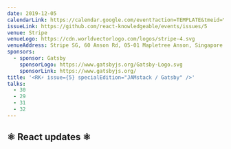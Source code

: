 ```yaml
---
date: 2019-12-05
calendarLink: https://calendar.google.com/event?action=TEMPLATE&tmeid=YjlpbGwzcWI3Z2llbXY4cmdlOWIyMHZtdjAgaDBhZDI1Y3JoOTRtb2hxOTJoMGZ2dG4zY2dAZw&tmsrc=h0ad25crh94mohq92h0fvtn3cg%40group.calendar.google.com
issueLink: https://github.com/react-knowledgeable/events/issues/5
venue: Stripe
venueLogo: https://cdn.worldvectorlogo.com/logos/stripe-4.svg
venueAddress: Stripe SG, 60 Anson Rd, 05-01 Mapletree Anson, Singapore 079914
sponsors:
  - sponsor: Gatsby
    sponsorLogo: https://www.gatsbyjs.org/Gatsby-Logo.svg
    sponsorLink: https://www.gatsbyjs.org/
title: '<RK⚡️ issue={5} specialEdition="JAMstack / Gatsby" />'
talks: 
  - 30
  - 29
  - 31
  - 32
---
```


## ⚛️ React updates ⚛️
